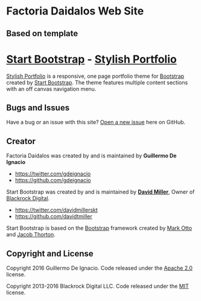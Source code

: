 # Factoria Daidalos Web Site

## Based on template

# [Start Bootstrap](http://startbootstrap.com/) - [Stylish Portfolio](http://startbootstrap.com/template-overviews/stylish-portfolio/)

[Stylish Portfolio](http://startbootstrap.com/template-overviews/stylish-portfolio/) is a responsive, one page portfolio theme for [Bootstrap](http://getbootstrap.com/) created by [Start Bootstrap](http://startbootstrap.com/). The theme features multiple content sections with an off canvas navigation menu.



## Bugs and Issues

Have a bug or an issue with this site? [Open a new issue](https://github.com/gdeignacio/factoriadaidalos/issues ) here on GitHub.


## Creator

Factoria Daidalos was created by and is maintained by **Guillermo De Ignacio**

* https://twitter.com/gdeignacio
* https://github.com/gdeignacio

Start Bootstrap was created by and is maintained by **[David Miller](http://davidmiller.io/)**, Owner of [Blackrock Digital](http://blackrockdigital.io/).

* https://twitter.com/davidmillerskt
* https://github.com/davidtmiller

Start Bootstrap is based on the [Bootstrap](http://getbootstrap.com/) framework created by [Mark Otto](https://twitter.com/mdo) and [Jacob Thorton](https://twitter.com/fat).

## Copyright and License

Copyright 2016 Guillermo De Ignacio. Code released under the [Apache 2.0](https://github.com/gdeignacio/factoriadaidalos/blob/master/LICENSE) license.


Copyright 2013-2016 Blackrock Digital LLC. Code released under the [MIT](https://github.com/BlackrockDigital/startbootstrap-stylish-portfolio/blob/gh-pages/LICENSE) license.
